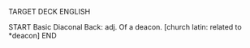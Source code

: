 TARGET DECK
ENGLISH

START
Basic
Diaconal
Back: adj. Of a deacon. [church latin: related to *deacon]
END
